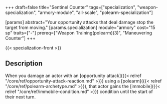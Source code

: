 +++
draft=false
title="Sentinel Counter"
tags=["specialization", "weapon-specialization", "armory-module", "all-scale", "polearm-specialization"]

[params]
  abstract="Your opportunity attacks that deal damage stop the target from moving."
  [params.specialization]
    module="armory"
    cost="15 sp"
    traits=["-"]
    prereq=["Weapon Training(polearm)(3)", "Maneuvering Counter"]
+++

{{< specialization-front >}}

## Description

When you damage an actor with an 
[opportunity attack]({{< relref "/core/ref/opportunity-attack-reaction.md" >}})
using a [polearm]({{< relref "/core/ref/polearm-archetype.md" >}}), that actor
gains the [immobile]({{< relref "/core/ref/immobile-condition.md" >}}) condition
until the start of their next turn.

